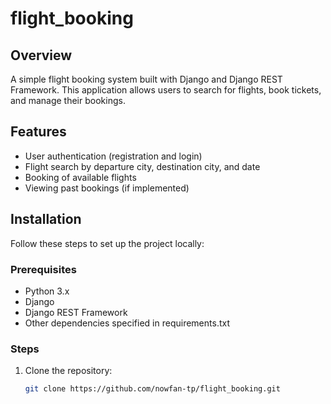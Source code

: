 ﻿# flight_booking

 ## Overview
A simple flight booking system built with Django and Django REST Framework. This application allows users to search for flights, book tickets, and manage their bookings.

## Features
- User authentication (registration and login)
- Flight search by departure city, destination city, and date
- Booking of available flights
- Viewing past bookings (if implemented)

## Installation
Follow these steps to set up the project locally:

### Prerequisites
- Python 3.x
- Django
- Django REST Framework
- Other dependencies specified in requirements.txt

### Steps
1. Clone the repository:
   ```bash
   git clone https://github.com/nowfan-tp/flight_booking.git
